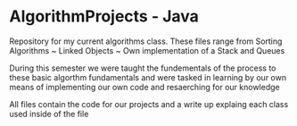 # AlgorithmProjects - Java
Repository for my current algorithms class. These files range from 
Sorting Algorithms ~ Linked Objects ~ Own implementation of a Stack and Queues

During this semester we were taught the fundementals of the process to these basic algorthm fundamentals and 
were tasked in learning by our own means of implementing our own code and resaerching for our knowledge

All files contain the code for our projects and a write up explaing each class used inside of the file
